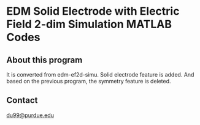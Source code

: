 # EDM Solid Electrode with Electric Field 2-dim Simulation MATLAB Codes

## About this program

It is converted from edm-ef2d-simu.
Solid electrode feature is added. And based on the previous program, the symmetry feature is deleted.

## Contact

du99@purdue.edu
